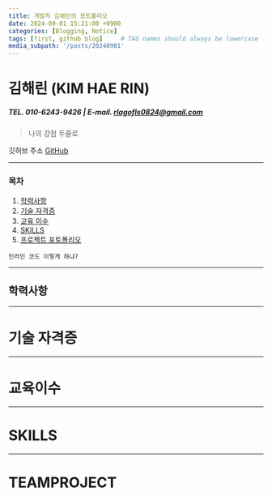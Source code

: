 ```yaml
---
title: 개발자 김해린의 포트폴리오
date: 2024-09-01 15:21:00 +0900
categories: [Blogging, Notice]
tags: [first, github blog]     # TAG names should always be lowercase
media_subpath: '/posts/20240901'
---
```


# **김해린 (KIM HAE RIN)**
##### TEL. 010-6243-9426  |   E-mail. rlagofls0824@gmail.com

> 나의 강점 두줄로 

깃허브 주소
[GitHub](https://github.com/kimhaerinring)


***
### **목차**

1. [학력사항](학력사항)
2. [기술 자격증](기술-자격증)
3. [교육 이수](교육이수)
4. [SKILLS](SKILLS)
5. [프로젝트 포토폴리오](TEAMPROJECT)

`인라인 코드 이렇게 하냐?`


***

## 학력사항


***

# 기술 자격증


***

# 교육이수


***
# SKILLS

***
# TEAMPROJECT